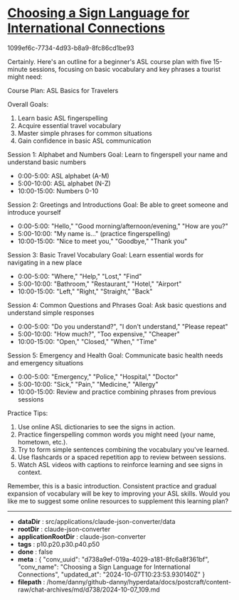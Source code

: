 # [Choosing a Sign Language for International Connections](https://claude.ai/chat/d738a9ef-019a-4029-a181-8fc6a8f361bf)

1099ef6c-7734-4d93-b8a9-8fc86cd1be93

 Certainly. Here's an outline for a beginner's ASL course plan with five 15-minute sessions, focusing on basic vocabulary and key phrases a tourist might need:

Course Plan: ASL Basics for Travelers

Overall Goals:
1. Learn basic ASL fingerspelling
2. Acquire essential travel vocabulary
3. Master simple phrases for common situations
4. Gain confidence in basic ASL communication

Session 1: Alphabet and Numbers
Goal: Learn to fingerspell your name and understand basic numbers
- 0:00-5:00: ASL alphabet (A-M)
- 5:00-10:00: ASL alphabet (N-Z)
- 10:00-15:00: Numbers 0-10

Session 2: Greetings and Introductions
Goal: Be able to greet someone and introduce yourself
- 0:00-5:00: "Hello," "Good morning/afternoon/evening," "How are you?"
- 5:00-10:00: "My name is..." (practice fingerspelling)
- 10:00-15:00: "Nice to meet you," "Goodbye," "Thank you"

Session 3: Basic Travel Vocabulary
Goal: Learn essential words for navigating in a new place
- 0:00-5:00: "Where," "Help," "Lost," "Find"
- 5:00-10:00: "Bathroom," "Restaurant," "Hotel," "Airport"
- 10:00-15:00: "Left," "Right," "Straight," "Back"

Session 4: Common Questions and Phrases
Goal: Ask basic questions and understand simple responses
- 0:00-5:00: "Do you understand?", "I don't understand," "Please repeat"
- 5:00-10:00: "How much?", "Too expensive," "Cheaper"
- 10:00-15:00: "Open," "Closed," "When," "Time"

Session 5: Emergency and Health
Goal: Communicate basic health needs and emergency situations
- 0:00-5:00: "Emergency," "Police," "Hospital," "Doctor"
- 5:00-10:00: "Sick," "Pain," "Medicine," "Allergy"
- 10:00-15:00: Review and practice combining phrases from previous sessions

Practice Tips:
1. Use online ASL dictionaries to see the signs in action.
2. Practice fingerspelling common words you might need (your name, hometown, etc.).
3. Try to form simple sentences combining the vocabulary you've learned.
4. Use flashcards or a spaced repetition app to review between sessions.
5. Watch ASL videos with captions to reinforce learning and see signs in context.

Remember, this is a basic introduction. Consistent practice and gradual expansion of vocabulary will be key to improving your ASL skills. Would you like me to suggest some online resources to supplement this learning plan?

---

* **dataDir** : src/applications/claude-json-converter/data
* **rootDir** : claude-json-converter
* **applicationRootDir** : claude-json-converter
* **tags** : p10.p20.p30.p40.p50
* **done** : false
* **meta** : {
  "conv_uuid": "d738a9ef-019a-4029-a181-8fc6a8f361bf",
  "conv_name": "Choosing a Sign Language for International Connections",
  "updated_at": "2024-10-07T10:23:53.930140Z"
}
* **filepath** : /home/danny/github-danny/hyperdata/docs/postcraft/content-raw/chat-archives/md/d738/2024-10-07_109.md